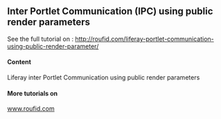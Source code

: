 ## Inter Portlet Communication (IPC) using public render parameters
See the full tutorial on : http://roufid.com/liferay-portlet-communication-using-public-render-parameter/

#### Content 
Liferay inter Portlet Communication using public render parameters

#### More tutorials on
www.roufid.com
